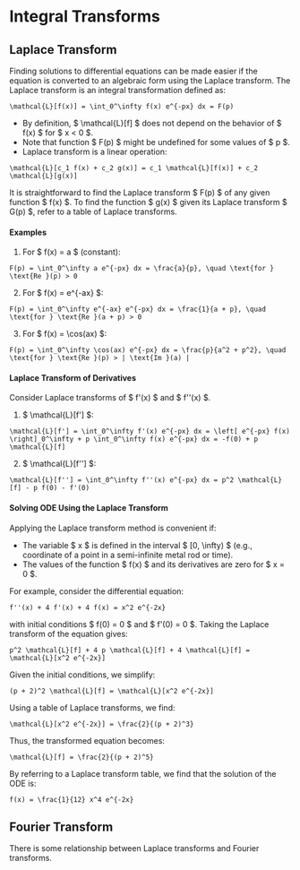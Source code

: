 #  Integral Transforms

## Laplace Transform

Finding solutions to differential equations can be made easier if the equation is converted to an algebraic form using the Laplace transform. The Laplace transform is an integral transformation defined as:

```{math}
\mathcal{L}[f(x)] = \int_0^\infty f(x) e^{-px} dx = F(p)
```

- By definition, $ \mathcal{L}[f] $ does not depend on the behavior of $ f(x) $ for $ x < 0 $.
- Note that function $ F(p) $ might be undefined for some values of $ p $.
- Laplace transform is a linear operation:

```{math}
\mathcal{L}[c_1 f(x) + c_2 g(x)] = c_1 \mathcal{L}[f(x)] + c_2 \mathcal{L}[g(x)]
```

It is straightforward to find the Laplace transform $ F(p) $ of any given function $ f(x) $. To find the function $ g(x) $ given its Laplace transform $ G(p) $, refer to a table of Laplace transforms.

#### Examples

1. For $ f(x) = a $ (constant):

```{math}
F(p) = \int_0^\infty a e^{-px} dx = \frac{a}{p}, \quad \text{for } \text{Re }(p) > 0
```

2. For $ f(x) = e^{-ax} $:

```{math}
F(p) = \int_0^\infty e^{-ax} e^{-px} dx = \frac{1}{a + p}, \quad \text{for } \text{Re }(a + p) > 0
```

3. For $ f(x) = \cos(ax) $:

```{math}
F(p) = \int_0^\infty \cos(ax) e^{-px} dx = \frac{p}{a^2 + p^2}, \quad \text{for } \text{Re }(p) > | \text{Im }(a) |
```

#### Laplace Transform of Derivatives

Consider Laplace transforms of $ f'(x) $ and $ f''(x) $.

1. $ \mathcal{L}[f'] $:

```{math}
\mathcal{L}[f'] = \int_0^\infty f'(x) e^{-px} dx = \left[ e^{-px} f(x) \right]_0^\infty + p \int_0^\infty f(x) e^{-px} dx = -f(0) + p \mathcal{L}[f]
```

2. $ \mathcal{L}[f''] $:

```{math}
\mathcal{L}[f''] = \int_0^\infty f''(x) e^{-px} dx = p^2 \mathcal{L}[f] - p f(0) - f'(0)
```

#### Solving ODE Using the Laplace Transform

Applying the Laplace transform method is convenient if:

- The variable $ x $ is defined in the interval $ [0, \infty) $ (e.g., coordinate of a point in a semi-infinite metal rod or time).
- The values of the function $ f(x) $ and its derivatives are zero for $ x = 0 $.

For example, consider the differential equation:

```{math}
f''(x) + 4 f'(x) + 4 f(x) = x^2 e^{-2x}
```

with initial conditions $ f(0) = 0 $ and $ f'(0) = 0 $. Taking the Laplace transform of the equation gives:

```{math}
p^2 \mathcal{L}[f] + 4 p \mathcal{L}[f] + 4 \mathcal{L}[f] = \mathcal{L}[x^2 e^{-2x}]
```

Given the initial conditions, we simplify:

```{math}
(p + 2)^2 \mathcal{L}[f] = \mathcal{L}[x^2 e^{-2x}]
```

Using a table of Laplace transforms, we find:

```{math}
\mathcal{L}[x^2 e^{-2x}] = \frac{2}{(p + 2)^3}
```

Thus, the transformed equation becomes:

```{math}
\mathcal{L}[f] = \frac{2}{(p + 2)^5}
```

By referring to a Laplace transform table, we find that the solution of the ODE is:

```{math}
f(x) = \frac{1}{12} x^4 e^{-2x}
```

## Fourier Transform

There is some relationship between Laplace transforms and Fourier transforms.